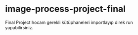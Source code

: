 # image-process-project-final
Final Project
hocam gerekli kütüphaneleri importlayıp direk run yapabilirsiniz.
